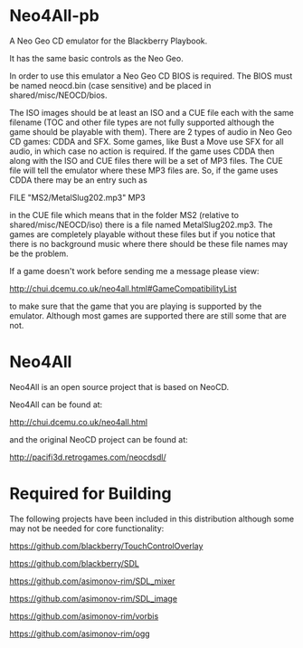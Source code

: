 Neo4All-pb
==========

A Neo Geo CD emulator for the Blackberry Playbook.

It has the same basic controls as the Neo Geo.

In order to use this emulator a Neo Geo CD BIOS is required. The BIOS must be named neocd.bin (case sensitive) and be placed in shared/misc/NEOCD/bios.

The ISO images should be at least an ISO and a CUE file each with the same filename (TOC and other file types are not fully supported although the game should be playable with them). There are 2 types of audio in Neo Geo CD games: CDDA and SFX. Some games, like Bust a Move use SFX for all audio, in which case no action is required. If the game uses CDDA then along with the ISO and CUE files there will be a set of MP3 files. The CUE file will tell the emulator where these MP3 files are. So, if the game uses CDDA there may be an entry such as

FILE "MS2/MetalSlug202.mp3" MP3

in the CUE file which means that in the folder MS2 (relative to shared/misc/NEOCD/iso) there is a file named MetalSlug202.mp3. The games are completely playable without these files but if you notice that there is no background music where there should be these file names may be the problem.

If a game doesn't work before sending me a message please view:

http://chui.dcemu.co.uk/neo4all.html#GameCompatibilityList

to make sure that the game that you are playing is supported by the emulator. Although most games are supported there are still some that are not.


Neo4All
=======

Neo4All is an open source project that is based on NeoCD.

Neo4All can be found at:

http://chui.dcemu.co.uk/neo4all.html

and the original NeoCD project can be found at:

http://pacifi3d.retrogames.com/neocdsdl/


Required for Building
=====================

The following projects have been included in this distribution although some may not be needed for core functionality:

https://github.com/blackberry/TouchControlOverlay

https://github.com/blackberry/SDL

https://github.com/asimonov-rim/SDL_mixer

https://github.com/asimonov-rim/SDL_image

https://github.com/asimonov-rim/vorbis

https://github.com/asimonov-rim/ogg
